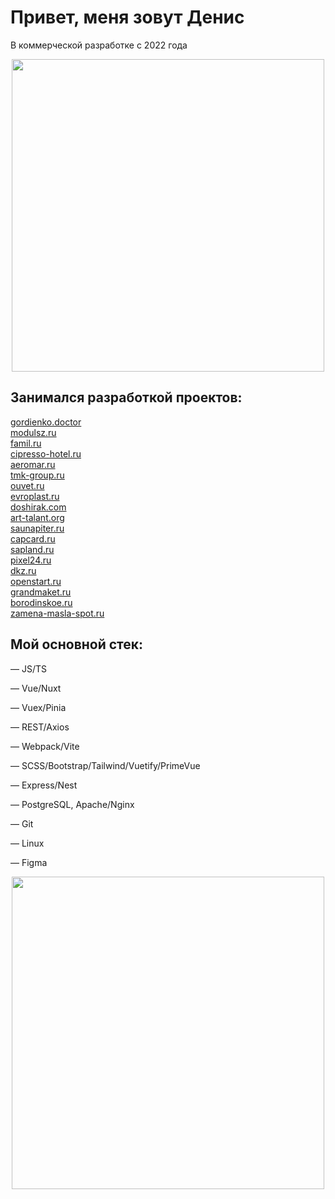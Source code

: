 <div>
  <h1>Привет, меня зовут Денис</h1>
  <p>В коммерческой разработке с 2022 года</p>
</div>
<div align="center">
  <img src="https://media0.giphy.com/media/v1.Y2lkPTc5MGI3NjExbnpxbXU5bWlrN3djcTl0cmdmeXd1ZGhkcndvMGNnZW8xZXFwdXZyNCZlcD12MV9pbnRlcm5hbF9naWZfYnlfaWQmY3Q9Zw/YTzh3zw4mj1XpjjiIb/giphy.gif" width="500" height="auto"/>
</div>
<div>
  <h2>Занимался разработкой проектов:</h2>
  <a href="https://gordienko.doctor" target="_blank">gordienko.doctor</a><br>
  <a href="https://modulsz.ru" target="_blank">modulsz.ru</a><br>
  <a href="https://www.famil.ru/ru" target="_blank">famil.ru</a><br>
  <a href="https://cipresso-hotel.ru" target="_blank">cipresso-hotel.ru</a><br>
  <a href="https://aeromar.ru" target="_blank">aeromar.ru</a><br>
  <a href="https://www.tmk-group.ru" target="_blank">tmk-group.ru</a><br>
  <a href="https://ouvet.ru" target="_blank">ouvet.ru</a><br>
  <a href="https://evroplast.ru" target="_blank">evroplast.ru</a><br>
  <a href="https://doshirak.com" target="_blank">doshirak.com</a><br>
  <a href="https://art-talant.org" target="_blank">art-talant.org</a><br>
  <a href="https://saunapiter.ru" target="_blank">saunapiter.ru</a><br>
  <a href="https://capcard.ru" target="_blank">capcard.ru</a><br>
  <a href="https://sapland.ru" target="_blank">sapland.ru</a><br>
  <a href="https://pixel24.ru" target="_blank">pixel24.ru</a><br>
  <a href="http://dkz.ru" target="_blank">dkz.ru</a><br>
  <a href="https://openstart.ru" target="_blank">openstart.ru</a><br>
  <a href="https://grandmaket.ru" target="_blank">grandmaket.ru</a><br>
  <a href="https://borodinskoe.ru" target="_blank">borodinskoe.ru</a><br>
  <a href="https://zamena-masla-spot.ru" target="_blank">zamena-masla-spot.ru</a>
</div>
<div>
  <h2>Мой основной стек:</h2>
  <p>— JS/TS</p>
  <p>— Vue/Nuxt</p>
  <p>— Vuex/Pinia</p>
  <p>— REST/Axios</p>
  <p>— Webpack/Vite</p>
  <p>— SCSS/Bootstrap/Tailwind/Vuetify/PrimeVue</p>
  <p>— Express/Nest</p>
  <p>— PostgreSQL, Apache/Nginx</p>
  <p>— Git</p>
  <p>— Linux</p>
  <p>— Figma</p>
</div>
<div align="center">
  <img src="https://media1.giphy.com/media/v1.Y2lkPTc5MGI3NjExaWlqc2ZjdG5iNDl3cmkzNWF5aHQ4NXZ3c242M3F1N241ZXdjbWdjcyZlcD12MV9pbnRlcm5hbF9naWZfYnlfaWQmY3Q9Zw/SWoSkN6DxTszqIKEqv/giphy.gif" width="500" height="auto"/>
</div>
